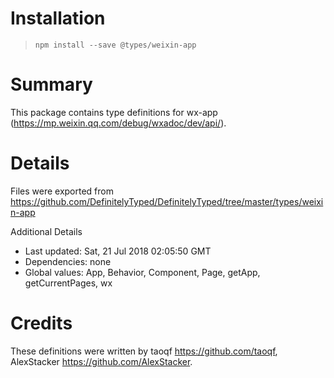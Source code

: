 # Installation
> `npm install --save @types/weixin-app`

# Summary
This package contains type definitions for wx-app (https://mp.weixin.qq.com/debug/wxadoc/dev/api/).

# Details
Files were exported from https://github.com/DefinitelyTyped/DefinitelyTyped/tree/master/types/weixin-app

Additional Details
 * Last updated: Sat, 21 Jul 2018 02:05:50 GMT
 * Dependencies: none
 * Global values: App, Behavior, Component, Page, getApp, getCurrentPages, wx

# Credits
These definitions were written by taoqf <https://github.com/taoqf>, AlexStacker <https://github.com/AlexStacker>.
